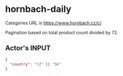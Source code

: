 # hornbach-daily

Categories URL is https://www.hornbach.cz/c/

Pagination based on total product count divided by 72.

## Actor's INPUT

```json
{
  "country": "CZ" || "SK"
}
```
